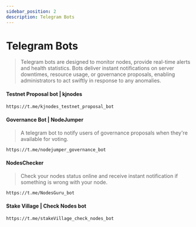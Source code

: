 ```yaml
---
sidebar_position: 2
description: Telegram Bots 
---
```


# Telegram Bots

> Telegram bots are designed to monitor nodes, provide real-time alerts and health statistics. Bots deliver instant notifications on server downtimes, resource usage, or governance proposals, enabling administrators to act swiftly in response to any anomalies.

#### Testnet Proposal bot | kjnodes
>
```bash
https://t.me/kjnodes_testnet_proposal_bot
```

#### Governance Bot | NodeJumper

> A telegram bot to notify users of governance proposals when they're available for voting.
```bash
https://t.me/nodejumper_governance_bot
```

#### NodesChecker

> Check your nodes status online and receive instant notification if something is wrong with your node.
```bash
https://t.me/NodesGuru_bot
```

#### Stake Village | Check Nodes bot
>
```bash
https://t.me/stakeVillage_check_nodes_bot
```
